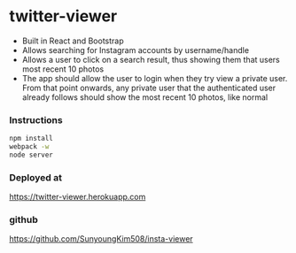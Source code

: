 # twitter-viewer

- Built in React and Bootstrap
- Allows searching for Instagram accounts by username/handle
- Allows a user to click on a search result, thus showing them that users most recent 10 photos
- The app should allow the user to login when they try view a private user. From that point onwards, any private user that the authenticated user already follows should show the most recent 10 photos, like normal

### Instructions

```bash
npm install
webpack -w
node server
```

### Deployed at

https://twitter-viewer.herokuapp.com

### github

https://github.com/SunyoungKim508/insta-viewer
